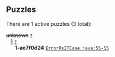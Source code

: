 ## Puzzles

There are 1 active puzzles (3 total):


<del>unknown</del> [`?`](../master/?)<br/>
&nbsp;&nbsp;&nbsp;[<del>1</del>](https://github.com/sttc/stateful/issues/1) [`?`](../master/?)<br/>
&nbsp;&nbsp;&nbsp;&nbsp;&nbsp;&nbsp;**1-ae7f0d24** [`ErrorRsITCase.java:55-55`](../master/src/test/java/co/stateful/rest/ErrorRsITCase.java#L55-L55)<br/>
